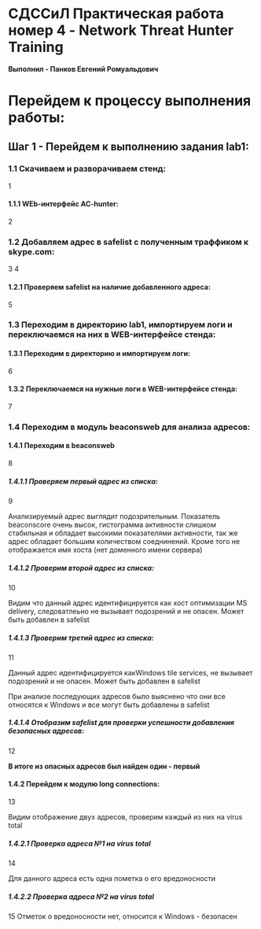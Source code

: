 # **СДССиЛ Практическая работа номер 4 - Network Threat Hunter Training**
**Выполнил - Панков Евгений Ромуальдович**
# **Перейдем к процессу выполнения работы:**
## **Шаг 1 - Перейдем к выполнению задания lab1:**
### **1.1 Скачиваем и разворачиваем стенд:**
1

#### **1.1.1 WEb-интерфейс AC-hunter:**
2

### **1.2 Добавляем адрес в safelist с полученным траффиком к skype.com:**
3
4

#### **1.2.1 Проверяем safelist на наличие добавленного адреса:**
5

### **1.3 Переходим в директорию lab1, импортируем логи и переключаемся на них в WEB-интерфейсе стенда:**
#### **1.3.1 Переходим в директорию и импортируем логи:**
6

#### **1.3.2 Переключаемся на нужные логи в WEB-интерфейсе стенда:**
7

### **1.4 Переходим в модуль beaconsweb для анализа адресов:**

#### **1.4.1 Переходим в beaconsweb**
8

##### **1.4.1.1 Проверяем первый адрес из списка:**
9

Анализируемый адрес выглядит подозрительным. Показатель beaconscore очень высок, гистограмма активности слишком стабильная и обладает высокими показателями активности, так же адрес обладает большим количеством соеднинений. Кроме того не отображается имя хоста (нет доменного имени сервера)

##### **1.4.1.2 Проверим второй адрес из списка:**
10

Видим что данный адрес идентифицируется как хост оптимизации MS delivery, следоватлеьно не вызывает подозрений и не опасен. Может быть добавлен в safelist

##### **1.4.1.3 Проверим третий адрес из списка:**
11

Данный адрес идентифицируется какWindows tile services, не вызывает подозрений и не опасен. Может быть добавлен в safelist

При анализе последующих адресов было выяснено что они все относятся к Windows и все могут быть добавлены в safelist

##### **1.4.1.4 Отобразим safelist для проверки успешности добавления безопасных адресов:**
12

**В итоге из опасных адресов был найден один - первый**

#### **1.4.2 Перейдем к модулю long connections:**
13

Видим отображение двух адресов, проверим каждый из них на virus total

##### **1.4.2.1 Проверка адреса №1 на virus total**
14

Для данного адреса есть одна пометка о его вредоносности

##### **1.4.2.2 Проверка адреса №2 на virus total**
15
Отметок о вредоносности нет, относится к Windows - безопасен

